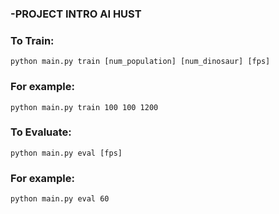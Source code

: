 ### -PROJECT INTRO AI HUST

### To Train:
```
python main.py train [num_population] [num_dinosaur] [fps]
```
### For example:
```
python main.py train 100 100 1200
```
### To Evaluate:
```
python main.py eval [fps]
```
### For example:
```
python main.py eval 60
```